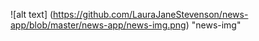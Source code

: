 ![alt text] (https://github.com/LauraJaneStevenson/news-app/blob/master/news-app/news-img.png) "news-img"
